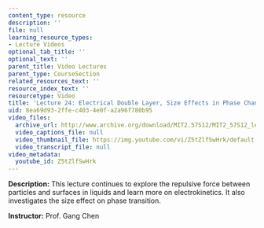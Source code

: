 ```yaml
---
content_type: resource
description: ''
file: null
learning_resource_types:
- Lecture Videos
optional_tab_title: ''
optional_text: ''
parent_title: Video Lectures
parent_type: CourseSection
related_resources_text: ''
resource_index_text: ''
resourcetype: Video
title: 'Lecture 24: Electrical Double Layer, Size Effects in Phase Change'
uid: 8ea69d93-2ffe-c403-4e0f-a2a96f780b95
video_files:
  archive_url: http://www.archive.org/download/MIT2.57S12/MIT2_57S12_lec24_300k.mp4
  video_captions_file: null
  video_thumbnail_file: https://img.youtube.com/vi/Z5tZlfSwHrk/default.jpg
  video_transcript_file: null
video_metadata:
  youtube_id: Z5tZlfSwHrk
---
```


**Description:** This lecture continues to explore the repulsive force between particles and surfaces in liquids and learn more on electrokinetics. It also investigates the size effect on phase transition.

**Instructor:** Prof. Gang Chen